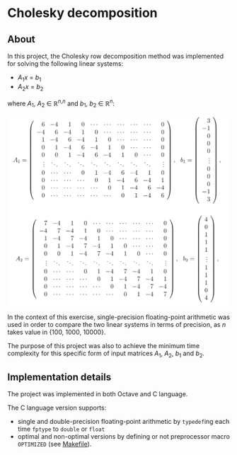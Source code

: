 # Cholesky decomposition

## About
In this project, the Cholesky row decomposition method was implemented for solving the following linear systems:
  * _A_<sub>1</sub>_x_ = _b_<sub>1</sub>
  * _A_<sub>2</sub>_x_ = _b_<sub>2</sub>
 
where _A_<sub>1</sub>, _A_<sub>2</sub> &isin; &#8477;<sup>_n_,_n_</sup> and _b_<sub>1</sub>, _b_<sub>2</sub> &isin; &#8477;<sup>_n_</sup>:

![input-matrices.png](../photos/input-matrices.png)

In the context of this exercise, single-precision floating-point arithmetic was used in order to compare
the two linear systems in terms of precision, as _n_ takes value in {100, 1000, 10000}.

The purpose of this project was also to achieve the minimum time complexity for this specific form of input matrices
_A_<sub>1</sub>, _A_<sub>2</sub>, _b_<sub>1</sub> and _b_<sub>2</sub>.

## Implementation details
The project was implemented in both Octave and C language.

The C language version supports:
  * single and double-precision floating-point arithmetic by ```typedef```ing each time
```fptype``` to ```double``` or ```float```
  * optimal and non-optimal versions by defining or not preprocessor macro ```OPTIMIZED``` (see [Makefile](c/Makefile)).
